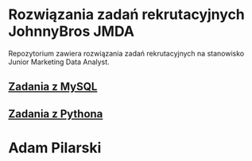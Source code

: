 # Rozwiązania zadań rekrutacyjnych JohnnyBros JMDA
Repozytorium zawiera rozwiązania zadań rekrutacyjnych na stanowisko Junior Marketing Data Analyst.
## [Zadania z MySQL](https://github.com/api2115/repoJohnnybrosJMDA/tree/mySQL)
## [Zadania z Pythona](https://github.com/api2115/repoJohnnybrosJMDA/tree/python)
# Adam Pilarski